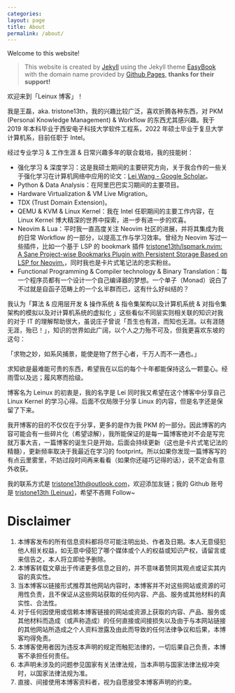 ```yaml
---
categories:
layout: page
title: About
permalink: /about/
---
```


Welcome to this website!

> This website is created by [Jekyll](http://jekyllcn.com/) using the Jekyll theme [EasyBook](https://github.com/laobubu/jekyll-theme-EasyBook) with the domain name provided by [Github Pages](https://pages.github.com/), **thanks for their support!**

欢迎来到「Leinux 博客」！

我是王磊，aka. tristone13th，我的兴趣比较广泛，喜欢折腾各种东西，对 PKM (Personal Knowledge Management) & Workflow 的东西尤其感兴趣。我于 2019 年本科毕业于西安电子科技大学软件工程系，2022 年硕士毕业于复旦大学计算机系，目前任职于 Intel。

经过专业学习 & 工作生涯 & 日常兴趣多年的联合栽培，我的技能树：

- 强化学习 & 深度学习：这是我硕士期间的主要研究方向，关于我合作的一些关于强化学习在计算机网络中应用的论文：[‪Lei Wang‬ - ‪Google Scholar‬](https://scholar.google.com/citations?user=PT_lqZMAAAAJ&hl=en)。
- Python & Data Analysis：在阿里巴巴实习期间的主要项目。
- Hardware Virtualization & VM Live Migration。
- TDX (Trust Domain Extension)。
- QEMU & KVM & Linux Kernel：我在 Intel 任职期间的主要工作内容，在 Linux Kernel 博大精深的世界中探索，进一步有进一步的欢喜。
- Neovim & Lua：平时我一直高度关注 Neovim 社区的进展，并将其集成为我的日常 Workflow 的一部分，以提高工作与学习效率。曾经为 Neovim 写过一些插件，比如一个基于 LSP 的 bookmark 插件 [tristone13th/lspmark.nvim: A Sane Project-wise Bookmarks Plugin with Persistent Storage Based on LSP for Neovim.](https://github.com/tristone13th/lspmark.nvim)，同时我也是卡片式笔记法的忠实粉丝。
- Functional Programming & Compiler technology & Binary Translation：每一个程序员都有一个设计一个自己编译器的梦想。一个单子（Monad）说白了不过就是自函子范畴上的一个幺半群而已，这有什么好纠结的？

我认为「算法 & 应用层开发 & 操作系统 & 指令集架构以及计算机系统 & 对指令集架构的模拟以及对计算机系统的虚拟化 」这些看似不同层实则相关联的知识对我的对于 IT 的理解帮助很大，虽说庄子曾说「吾生也有涯，而知也无涯。以有涯随无涯，殆已！」，知识的世界如此广阔，以个人之力殆不可及，但我更喜欢东坡的这句：

「求物之妙，如系风捕景，能使是物了然于心者，千万人而不一遇也。」

求知欲是最难能可贵的东西，希望我在以后的每个十年都能保持这么一颗童心。经雨雪以及远；履风寒而拾级。

博客名为 Leinux 的初衷是，我的名字是 Lei 同时我又希望在这个博客中分享自己 Linux Kernel 的学习心得。后面不仅局限于分享 Linux 的内容，但是名字还是保留了下来。

我开博客的目的不仅仅在于分享，更多的是作为我 PKM 的一部分。因此博客的内容可能会有一些碎片化（希望谅解），我所能保证的是每一篇博客绝对不会是写完就万事大吉，一篇博客的诞生只是开始，后面会持续更新（这也是卡片式笔记法的精髓），更新频率取决于我最近在学习的 footprint。所以如果你发现一篇博客写的有点云里雾里，不妨过段时间再来看看（如果你还碰巧记得的话），说不定会有意外收获。

我的联系方式是 tristone13th@outlook.com，欢迎添加友链；我的 Github 账号是 [tristone13th (Leinux)](https://github.com/tristone13th)，希望不吝赐 Follow~

# Disclaimer

1. 本博客发布的所有信息资料都将尽可能注明出处、作者及日期。本人无意侵犯他人相关权益，如无意中侵犯了哪个媒体或个人的权益或知识产权，请留言或来信告之，本人将立即给予删除。
2. 本博客转载文章出于传递更多信息之目的，并不意味着赞同其观点或证实其内容的真实性。
3. 当本博客以链接形式推荐其他网站内容时，本博客并不对这些网站或资源的可用性负责，且不保证从这些网站获取的任何内容、产品、服务或其他材料的真实性、合法性。
4. 对于任何因使用或信赖本博客链接的网站或资源上获取的内容、产品、服务或其他材料而造成（或声称造成）的任何直接或间接损失以及由于与本网站链接的其他网站所造成之个人资料泄露及由此而导致的任何法律争议和后果，本博客均得免责。
5. 本博客使用者因为违反本声明的规定而触犯法律的，一切后果自己负责，本博客不承担任何责任。
6. 本声明未涉及的问题参见国家有关法律法规，当本声明与国家法律法规冲突时，以国家法律法规为准。
7. 直接、间接使用本博客资料者，视为自愿接受本博客声明的约束。
